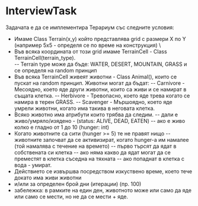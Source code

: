 # InterviewTask

Задачата е да се имплементира Терариум със следните условия:

- Имаме Class Terrain(x,y) който представлява grid с размери X по Y (например 5х5 - определя се по време на конструкция) \
- Във всяка координата от този grid имаме TerrainCell - Class TerrainCell(terrain_type).\
  -- Terrain type може да бъде: WATER, DESERT, MOUNTAIN, GRASS и се определя на random принцип
- Във всяка TerrainCell живеят животни - Class Animal(), които се пускат на random принцип. Животни могат да бъдат:
  -- Carnivore - Месоядно, което яде други животни, които са живи и се намират в същата клетка.
  -- Herbivore - Тревопасно, което яде трева когато се намира в терен GRASS.
  -- Scavenger - Мършоядно, което яде умрели животни, когато има такива в неговата клетка.
- Всяко животно има атрибути които трябва да следим.
  -- дали е живо/умряло/изядено -  (status: ALIVE, DEAD, EATEN)
  -- ако е живо колко е гладно от 1 до 10 (hunger: int)
- Когато животните са сити (hunger >= 5) те не правят нищо
  -- животните започват да се активизират, когато hunger-a им намалее (той намалява с течение на времето)
  -- първо търсят да ядат в собствената си клетка
  -- ако няма какво да ядат могат да се преместят в клетка съседна на тяхната
  -- ако попаднат в клетка с вода - умират.
- Действието се извършва посредством изкуствено време, което тече докато има живи животни
- и/или за определен брой дни (итерации) (пр. 100)
- забележка: в рамките на един ден, животното може или само да яде или само се мести, но не да се мести + яде.


